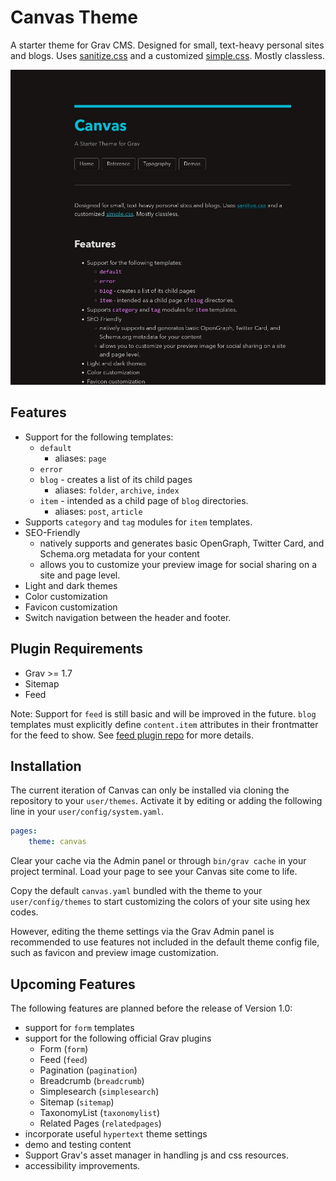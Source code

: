 # Canvas Theme

A starter theme for Grav CMS. Designed for small, text-heavy personal sites and blogs. Uses [sanitize.css](https://csstools.github.io/sanitize.css/) and a customized [simple.css](https://simplecss.org/). Mostly classless.

![Canvas Screenshot](screenshot.jpg)

## Features

- Support for the following templates:
	+ `default`
		* aliases: `page`
	+ `error`
	+ `blog` - creates a list of its child pages
		* aliases: `folder`, `archive`, `index`
	+ `item` - intended as a child page of `blog` directories.
		* aliases: `post`, `article`
- Supports `category` and `tag` modules for `item` templates.
- SEO-Friendly
	+ natively supports and generates basic OpenGraph, Twitter Card, and Schema.org metadata for your content
	+ allows you to customize your preview image for social sharing on a site and page level.
- Light and dark themes
- Color customization
- Favicon customization
- Switch navigation between the header and footer.

## Plugin Requirements

- Grav >= 1.7
- Sitemap
- Feed

Note: Support for `feed` is still basic and will be improved in the future. `blog` templates must explicitly define `content.item` attributes in their frontmatter for the feed to show. See [feed plugin repo](https://github.com/getgrav/grav-plugin-feed) for more details.

## Installation

The current iteration of Canvas can only be installed via cloning the repository to your `user/themes`. Activate it by editing or adding the following line in your `user/config/system.yaml`.

```yaml
pages:
    theme: canvas
```

Clear your cache via the Admin panel or through `bin/grav cache` in your project terminal. Load your page to see your Canvas site come to life.

Copy the default `canvas.yaml` bundled with the theme to your `user/config/themes` to start customizing the colors of your site using hex codes.

However, editing the theme settings via the Grav Admin panel is recommended to use features not included in the default theme config file, such as favicon and preview image customization.

## Upcoming Features

The following features are planned before the release of Version 1.0:

- support for `form` templates
- support for the following official Grav plugins
    * Form (`form`)
    * Feed (`feed`)
    * Pagination (`pagination`)
    * Breadcrumb (`breadcrumb`)
    * Simplesearch (`simplesearch`)
    * Sitemap (`sitemap`)
    * TaxonomyList (`taxonomylist`)
    * Related Pages (`relatedpages`) 
- incorporate useful `hypertext` theme settings
- demo and testing content
- Support Grav's asset manager in handling js and css resources.
- accessibility improvements.